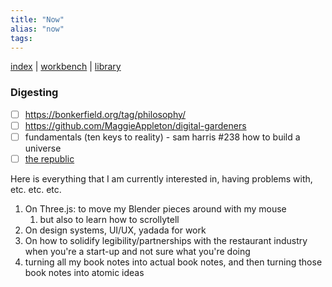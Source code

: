 ```yaml
---
title: "Now"
alias: "now"
tags: 
---
```


[index](_index.md) | [workbench](_workbench.md) | [library](library.md)


### Digesting
- [ ] https://bonkerfield.org/tag/philosophy/
- [ ] https://github.com/MaggieAppleton/digital-gardeners
- [ ] fundamentals (ten keys to reality) - sam harris #238 how to build a universe
- [ ] [the republic](the-republic.md)

Here is everything that I am currently interested in, having problems with, etc. etc. etc.

1. On Three.js: to move my Blender pieces around with my mouse
	1. but also to learn how to scrollytell
2. On design systems, UI/UX, yadada for work
3. On how to solidify legibility/partnerships with the restaurant industry when you're a start-up and not sure what you're doing
4. turning all my book notes into actual book notes, and then turning those book notes into atomic ideas